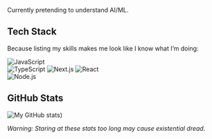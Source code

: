 Currently pretending to understand AI/ML.

## Tech Stack  
Because listing my skills makes me look like I know what I’m doing:

![JavaScript](https://img.shields.io/badge/JavaScript-ES6+-yellow?logo=javascript&style=flat-square)  
![TypeScript](https://shields.io/badge/TypeScript-3178C6?logo=TypeScript&logoColor=FFF&style=flat-square)
![Next.js](https://img.shields.io/badge/next.js-000000?style=for-the-badge&logo=nextdotjs&logoColor=white)
![React](https://img.shields.io/badge/React-17+-cyan?logo=react&style=flat-square)  
![Node.js](https://img.shields.io/badge/Node.js-14+-green?logo=node.js&style=flat-square)  

## GitHub Stats  
![My GitHub stats](https://github-readme-stats.vercel.app/api/top-langs/?username=enkhbilguutei&theme=tokyonight&show_icons=true&hide_border=true&layout=compact))  

*Warning: Staring at these stats too long may cause existential dread.*
